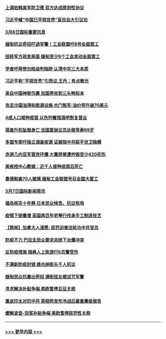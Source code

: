 #### [上调驻韩美军防卫费 双方达成原则性协议](../pages/prog202/a103069457.md?t=03090251) 
#### [习近平喊“中国已平视世界”盲目自大引议论](../pages/prog202/a103069446.md?t=03090251) 
#### [3月8日国际重要讯息](../pages/prog202/a103069235.md?t=03090251) 
#### [缅甸抗议奇招吓退军警！工会联盟吁8号全面罢工](../pages/prog202/a103069241.md?t=03090251) 
#### [扭转军方政变局面 缅甸至少9个工会发动全面罢工](../pages/prog202/a103069182.md?t=03090251) 
#### [学者吁拜登勿陷谈判陷阱 认清中共三大本质](../pages/prog202/a103069166.md?t=03090251) 
#### [习近平称“平视世界”引热议 王丹：有点散光](../pages/prog202/a103069142.md?t=03090251) 
#### [来自中国神秘包裹 加国男收到三头鸭标本](../pages/prog202/a103069117.md?t=03090251) 
#### [攻击沙国油港和能源设施 也门叛军:油价将升破70美元](../pages/prog202/a103069096.md?t=03090251) 
#### [4成人口接种疫苗 以色列餐馆酒吧恢复营业](../pages/prog202/a103069066.md?t=03090251) 
#### [搭直升机坠毁身亡 法国富翁议员达梭享寿69岁](../pages/prog202/a103069037.md?t=03090251) 
#### [多国专家吁独立调查疫源 证据指中共联手世卫隐瞒](../pages/prog202/a103069005.md?t=03090251) 
#### [赤道几内亚军营连环爆 大量房屋遭炸毁至少420死伤](../pages/prog202/a103068996.md?t=03090251) 
#### [美疾控中心数据：近千人接种疫苗后死亡](../pages/prog202/a103068938.md?t=03090251) 
#### [曼德勒逾70人被捕  缅甸工会联盟号召全国大罢工](../pages/prog202/a103068916.md?t=03090251) 
#### [3月7日国际新闻简讯](../pages/prog202/a103068848.md?t=03090251) 
#### [福岛核灾十年祭 日本民众悼念、抗议核电](../pages/prog202/a103068820.md?t=03090251) 
#### [疫情下销量增 英国两百年老琴行传承手工制造技艺](../pages/prog202/a103068812.md?t=03090251) 
#### [【禁闻】加拿大人请愿: 惩罚迫害法轮功中共官员](../pages/prog202/a103068790.md?t=03090251) 
#### [防疫不力 巴拉圭民众要求总统下台爆冲突](../pages/prog202/a103068668.md?t=03090251) 
#### [反防疫措施 瑞典人上街游行6员警受伤](../pages/prog202/a103068650.md?t=03090251) 
#### [不满新防疫封锁 维也纳街头千人抗议](../pages/prog202/a103068638.md?t=03090251) 
#### [缅甸民众抗暴出奇招 满街挂女裙诅咒军警](../pages/prog202/a103068599.md?t=03090251) 
#### [寻求解决补贴争端 美欧暂停互征关税](../pages/prog202/a103068341.md?t=03090251) 
#### [重返印太对抗中共 英相将发布冷战后最重量级报告](../pages/prog202/a103068468.md?t=03090251) 
#### [缓解波音-空客补贴争端 美欧暂停惩罚性关税](../pages/prog202/a103068479.md?t=03090251) 

----
#### [ >>> 更早内容 <<< ](../indexes/prog202-earlier.md)
